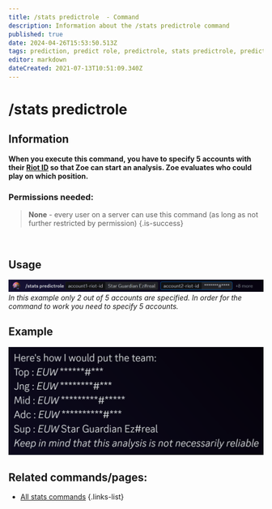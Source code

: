 ```yaml
---
title: /stats predictrole  - Command
description: Information about the /stats predictrole command
published: true
date: 2024-04-26T15:53:50.513Z
tags: prediction, predict role, predictrole, stats predictrole, predict, role, lane, lanes
editor: markdown
dateCreated: 2021-07-13T10:51:09.340Z
---
```


# /stats predictrole
## Information
**When you execute this command, you have to specify 5 accounts with their [Riot ID](/en/terms/riotid) so that Zoe can start an analysis. Zoe evaluates who could play on which position.**
<br>

### Permissions needed:
>**None** - every user on a server can use this command (as long as not further restricted by permission) {.is-success}

<br>

## Usage
![](/en_/en_stats_predictrole_riotid.png)
*In this example only 2 out of 5 accounts are specified. In order for the command to work you need to specify 5 accounts.*
 <br>
 
## Example
<img src="/en_/en_predictrole_suggestion.png" width="650">
 <br>
 
## Related commands/pages:
- [All stats commands](/en/commands/stats)
{.links-list}